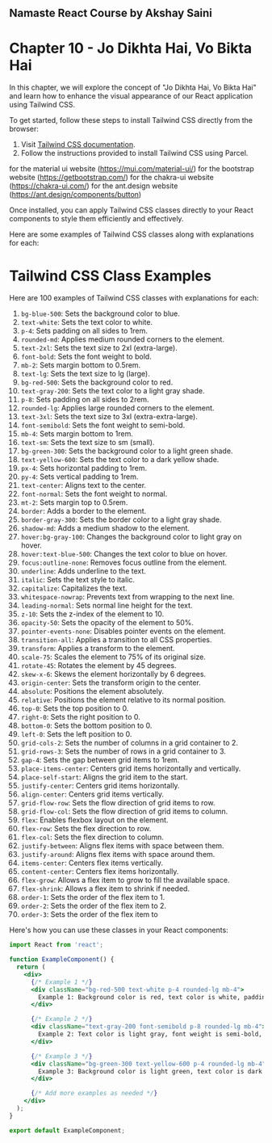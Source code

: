 ## Namaste React Course by Akshay Saini
# Chapter 10 - Jo Dikhta Hai, Vo Bikta Hai

In this chapter, we will explore the concept of "Jo Dikhta Hai, Vo Bikta Hai" and learn how to enhance the visual appearance of our React application using Tailwind CSS.

To get started, follow these steps to install Tailwind CSS directly from the browser:

1. Visit [Tailwind CSS documentation](https://tailwindcss.com/docs/guides/parcel).
2. Follow the instructions provided to install Tailwind CSS using Parcel.

for the material ui website (https://mui.com/material-ui/)
for the bootstrap website (https://getbootstrap.com/)
for the chakra-ui website (https://chakra-ui.com/) 
for the ant.design website (https://ant.design/components/button) 




Once installed, you can apply Tailwind CSS classes directly to your React components to style them efficiently and effectively.

Here are some examples of Tailwind CSS classes along with explanations for each:
# Tailwind CSS Class Examples

Here are 100 examples of Tailwind CSS classes with explanations for each:

1. `bg-blue-500`: Sets the background color to blue.
2. `text-white`: Sets the text color to white.
3. `p-4`: Sets padding on all sides to 1rem.
4. `rounded-md`: Applies medium rounded corners to the element.
5. `text-2xl`: Sets the text size to 2xl (extra-large).
6. `font-bold`: Sets the font weight to bold.
7. `mb-2`: Sets margin bottom to 0.5rem.
8. `text-lg`: Sets the text size to lg (large).
9. `bg-red-500`: Sets the background color to red.
10. `text-gray-200`: Sets the text color to a light gray shade.
11. `p-8`: Sets padding on all sides to 2rem.
12. `rounded-lg`: Applies large rounded corners to the element.
13. `text-3xl`: Sets the text size to 3xl (extra-extra-large).
14. `font-semibold`: Sets the font weight to semi-bold.
15. `mb-4`: Sets margin bottom to 1rem.
16. `text-sm`: Sets the text size to sm (small).
17. `bg-green-300`: Sets the background color to a light green shade.
18. `text-yellow-600`: Sets the text color to a dark yellow shade.
19. `px-4`: Sets horizontal padding to 1rem.
20. `py-4`: Sets vertical padding to 1rem.
21. `text-center`: Aligns text to the center.
22. `font-normal`: Sets the font weight to normal.
23. `mt-2`: Sets margin top to 0.5rem.
24. `border`: Adds a border to the element.
25. `border-gray-300`: Sets the border color to a light gray shade.
26. `shadow-md`: Adds a medium shadow to the element.
27. `hover:bg-gray-100`: Changes the background color to light gray on hover.
28. `hover:text-blue-500`: Changes the text color to blue on hover.
29. `focus:outline-none`: Removes focus outline from the element.
30. `underline`: Adds underline to the text.
31. `italic`: Sets the text style to italic.
32. `capitalize`: Capitalizes the text.
33. `whitespace-nowrap`: Prevents text from wrapping to the next line.
34. `leading-normal`: Sets normal line height for the text.
35. `z-10`: Sets the z-index of the element to 10.
36. `opacity-50`: Sets the opacity of the element to 50%.
37. `pointer-events-none`: Disables pointer events on the element.
38. `transition-all`: Applies a transition to all CSS properties.
39. `transform`: Applies a transform to the element.
40. `scale-75`: Scales the element to 75% of its original size.
41. `rotate-45`: Rotates the element by 45 degrees.
42. `skew-x-6`: Skews the element horizontally by 6 degrees.
43. `origin-center`: Sets the transform origin to the center.
44. `absolute`: Positions the element absolutely.
45. `relative`: Positions the element relative to its normal position.
46. `top-0`: Sets the top position to 0.
47. `right-0`: Sets the right position to 0.
48. `bottom-0`: Sets the bottom position to 0.
49. `left-0`: Sets the left position to 0.
50. `grid-cols-2`: Sets the number of columns in a grid container to 2.
51. `grid-rows-3`: Sets the number of rows in a grid container to 3.
52. `gap-4`: Sets the gap between grid items to 1rem.
53. `place-items-center`: Centers grid items horizontally and vertically.
54. `place-self-start`: Aligns the grid item to the start.
55. `justify-center`: Centers grid items horizontally.
56. `align-center`: Centers grid items vertically.
57. `grid-flow-row`: Sets the flow direction of grid items to row.
58. `grid-flow-col`: Sets the flow direction of grid items to column.
59. `flex`: Enables flexbox layout on the element.
60. `flex-row`: Sets the flex direction to row.
61. `flex-col`: Sets the flex direction to column.
62. `justify-between`: Aligns flex items with space between them.
63. `justify-around`: Aligns flex items with space around them.
64. `items-center`: Centers flex items vertically.
65. `content-center`: Centers flex items horizontally.
66. `flex-grow`: Allows a flex item to grow to fill the available space.
67. `flex-shrink`: Allows a flex item to shrink if needed.
68. `order-1`: Sets the order of the flex item to 1.
69. `order-2`: Sets the order of the flex item to 2.
70. `order-3`: Sets the order of the flex item to 

Here's how you can use these classes in your React components:

```jsx
import React from 'react';

function ExampleComponent() {
  return (
    <div>
      {/* Example 1 */}
      <div className="bg-red-500 text-white p-4 rounded-lg mb-4">
        Example 1: Background color is red, text color is white, padding is 1rem, rounded corners are applied.
      </div>

      {/* Example 2 */}
      <div className="text-gray-200 font-semibold p-8 rounded-lg mb-4">
        Example 2: Text color is light gray, font weight is semi-bold, padding is 2rem, rounded corners are applied.
      </div>

      {/* Example 3 */}
      <div className="bg-green-300 text-yellow-600 p-4 rounded-lg mb-4">
        Example 3: Background color is light green, text color is dark yellow, padding is 1rem, rounded corners are applied.
      </div>

      {/* Add more examples as needed */}
    </div>
  );
}

export default ExampleComponent;
